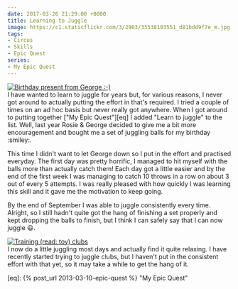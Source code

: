 ```yaml
---
date: 2017-03-26 21:29:00 +0000
title: Learning to Juggle
image: https://c1.staticflickr.com/3/2903/33538103551_d81bdd9f7e_m.jpg
tags:
- Circus
- Skills
- Epic Quest
series: 
- My Epic Quest
---
```


<div class="flickr image alignleft"><span><a title="Birthday present from George :-)" href="http://farm3.static.flickr.com/2903/33538103551_d81bdd9f7e_b.jpg" class="image"><img src="http://farm3.static.flickr.com/2903/33538103551_d81bdd9f7e_q.jpg" alt="Birthday present from George :-)"></a><a title="View on Flickr" href="https://www.flickr.com/photos/richard-perry/33538103551/" class="flickrlink"> </a></span></div>
I have wanted to learn to juggle for years but, for various reasons, I never got around
to actually putting the effort in that's required. I tried a couple of times on an ad hoc
basis but never really got anywhere. When I got around to putting together
["My Epic Quest"][eq] I added "Learn to juggle" to the list. Well, last year Rosie &
George decided to give me a bit more encouragement and bought me a set of juggling balls
for my birthday :smiley:.

This time I didn't want to let George down so I put in the effort and practised everyday.
The first day was pretty horrific, I managed to hit myself with the balls more than
actually catch them! Each day got a little easier and by the end of the first week I was
managing to catch 10 throws in a row on about 3 out of every 5 attempts. I was really
pleased with how quickly I was learning this skill and it gave me the motivation to keep
going.

By the end of September I was able to juggle consistently every time. Alright, so I still
hadn't quite got the hang of finishing a set properly and kept dropping the balls to
finish, but I think I can safely say that I can now juggle :smiley:. 

<div class="flickr image alignright"><span><a title="Training (read: toy) clubs" href="http://farm3.static.flickr.com/2854/33667792065_e39ce50cc1_b.jpg" class="image"><img src="http://farm3.static.flickr.com/2854/33667792065_e39ce50cc1_q.jpg" alt="Training (read: toy) clubs"></a><a title="View on Flickr" href="https://www.flickr.com/photos/richard-perry/33667792065/" class="flickrlink"> </a></span></div>
I now do a little juggling most days and actually find it quite relaxing. I have recently
started trying to juggle clubs, but I haven't put in the consistent effort with that yet,
so it may take a while to get the hang of it.


[eq]: {% post_url 2013-03-10-epic-quest %} "My Epic Quest"